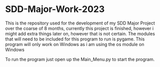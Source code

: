 # SDD-Major-Work-2023
This is the repository used for the development of my SDD Major Project over the coarse of 8 months,
currently this project is finished, however i might add extra things later on, however that is not certain.
The modules that will need to be included for this program to run is pygame.
This program will only work on Windows as i am using the os module on Windows

To run the program just open up the Main_Menu.py to start the program.
